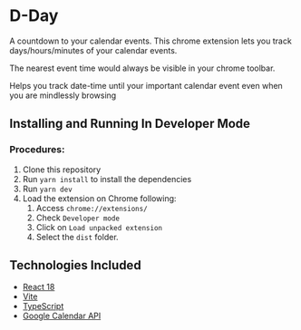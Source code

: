 # D-Day

A countdown to your calendar events. This chrome extension lets you track days/hours/minutes of your calendar events.

The nearest event time would always be visible in your chrome toolbar.

Helps you track date-time until your important calendar event even when you are mindlessly browsing

## Installing and Running In Developer Mode

### Procedures:

1. Clone this repository
2. Run `yarn install` to install the dependencies
3. Run  `yarn dev`
4. Load the extension on Chrome following:
   1. Access `chrome://extensions/`
   2. Check `Developer mode`
   3. Click on `Load unpacked extension`
   4. Select the `dist` folder.

## Technologies Included

- [React 18](https://reactjs.org)
- [Vite ](https://vitejs.dev/)
- [TypeScript](https://www.typescriptlang.org/)
- [Google Calendar API](https://developers.google.com/calendar/api/guides/overview)